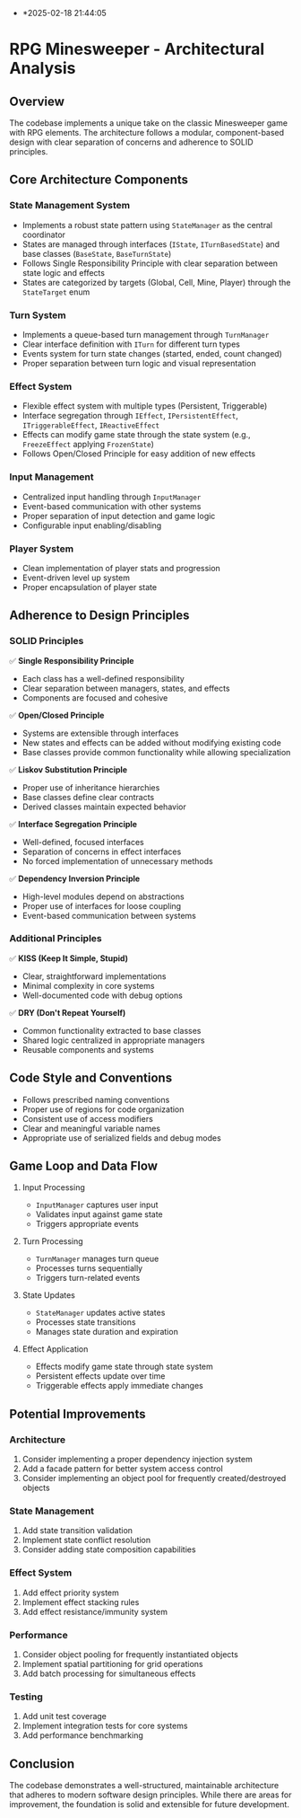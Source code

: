 - *2025-02-18 21:44:05

# RPG Minesweeper - Architectural Analysis

## Overview
The codebase implements a unique take on the classic Minesweeper game with RPG elements. The architecture follows a modular, component-based design with clear separation of concerns and adherence to SOLID principles.

## Core Architecture Components

### State Management System
- Implements a robust state pattern using `StateManager` as the central coordinator
- States are managed through interfaces (`IState`, `ITurnBasedState`) and base classes (`BaseState`, `BaseTurnState`)
- Follows Single Responsibility Principle with clear separation between state logic and effects
- States are categorized by targets (Global, Cell, Mine, Player) through the `StateTarget` enum

### Turn System
- Implements a queue-based turn management through `TurnManager`
- Clear interface definition with `ITurn` for different turn types
- Events system for turn state changes (started, ended, count changed)
- Proper separation between turn logic and visual representation

### Effect System
- Flexible effect system with multiple types (Persistent, Triggerable)
- Interface segregation through `IEffect`, `IPersistentEffect`, `ITriggerableEffect`, `IReactiveEffect`
- Effects can modify game state through the state system (e.g., `FreezeEffect` applying `FrozenState`)
- Follows Open/Closed Principle for easy addition of new effects

### Input Management
- Centralized input handling through `InputManager`
- Event-based communication with other systems
- Proper separation of input detection and game logic
- Configurable input enabling/disabling

### Player System
- Clean implementation of player stats and progression
- Event-driven level up system
- Proper encapsulation of player state

## Adherence to Design Principles

### SOLID Principles
✅ **Single Responsibility Principle**
- Each class has a well-defined responsibility
- Clear separation between managers, states, and effects
- Components are focused and cohesive

✅ **Open/Closed Principle**
- Systems are extensible through interfaces
- New states and effects can be added without modifying existing code
- Base classes provide common functionality while allowing specialization

✅ **Liskov Substitution Principle**
- Proper use of inheritance hierarchies
- Base classes define clear contracts
- Derived classes maintain expected behavior

✅ **Interface Segregation Principle**
- Well-defined, focused interfaces
- Separation of concerns in effect interfaces
- No forced implementation of unnecessary methods

✅ **Dependency Inversion Principle**
- High-level modules depend on abstractions
- Proper use of interfaces for loose coupling
- Event-based communication between systems

### Additional Principles
✅ **KISS (Keep It Simple, Stupid)**
- Clear, straightforward implementations
- Minimal complexity in core systems
- Well-documented code with debug options

✅ **DRY (Don't Repeat Yourself)**
- Common functionality extracted to base classes
- Shared logic centralized in appropriate managers
- Reusable components and systems

## Code Style and Conventions
- Follows prescribed naming conventions
- Proper use of regions for code organization
- Consistent use of access modifiers
- Clear and meaningful variable names
- Appropriate use of serialized fields and debug modes

## Game Loop and Data Flow
1. Input Processing
   - `InputManager` captures user input
   - Validates input against game state
   - Triggers appropriate events

2. Turn Processing
   - `TurnManager` manages turn queue
   - Processes turns sequentially
   - Triggers turn-related events

3. State Updates
   - `StateManager` updates active states
   - Processes state transitions
   - Manages state duration and expiration

4. Effect Application
   - Effects modify game state through state system
   - Persistent effects update over time
   - Triggerable effects apply immediate changes

## Potential Improvements

### Architecture
1. Consider implementing a proper dependency injection system
2. Add a facade pattern for better system access control
3. Consider implementing an object pool for frequently created/destroyed objects

### State Management
1. Add state transition validation
2. Implement state conflict resolution
3. Consider adding state composition capabilities

### Effect System
1. Add effect priority system
2. Implement effect stacking rules
3. Add effect resistance/immunity system

### Performance
1. Consider object pooling for frequently instantiated objects
2. Implement spatial partitioning for grid operations
3. Add batch processing for simultaneous effects

### Testing
1. Add unit test coverage
2. Implement integration tests for core systems
3. Add performance benchmarking

## Conclusion
The codebase demonstrates a well-structured, maintainable architecture that adheres to modern software design principles. While there are areas for improvement, the foundation is solid and extensible for future development.
